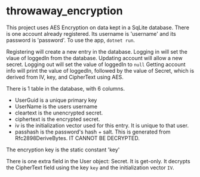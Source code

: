 # throwaway_encryption

This project uses AES Encryption on data kept in a SqLite database.
There is one account already registered. Its username is 'username' and its password is 'password'.
To use the app, `dotnet run`.


Registering will create a new entry in the database.
Logging in will set the vlaue of loggedIn from the database.
Updating account will allow a new secret.
Logging out will set the value of loggedIn to `null`
Getting account info will print the value of loggedIn, followed by the value of Secret, which is derived from IV, key, and CipherText using AES.


There is 1 table in the database, with 6 columns.
* UserGuid is a unique primary key
* UserName is the users username
* cleartext is the unencrypted secret.
* ciphertext is the encrypted secret. 
* iv is the initialization vector used for this entry. It is unique to that user.
* passhash is the password's hash + salt. This is generated from Rfc2898DeriveBytes. IT CANNOT BE DECRYPTED.


The encryption key is the static constant 'key' 


There is one extra field in the User object: Secret. It is get-only. It decrypts the CipherText field using the key `key` and the initialization vector `IV`.
